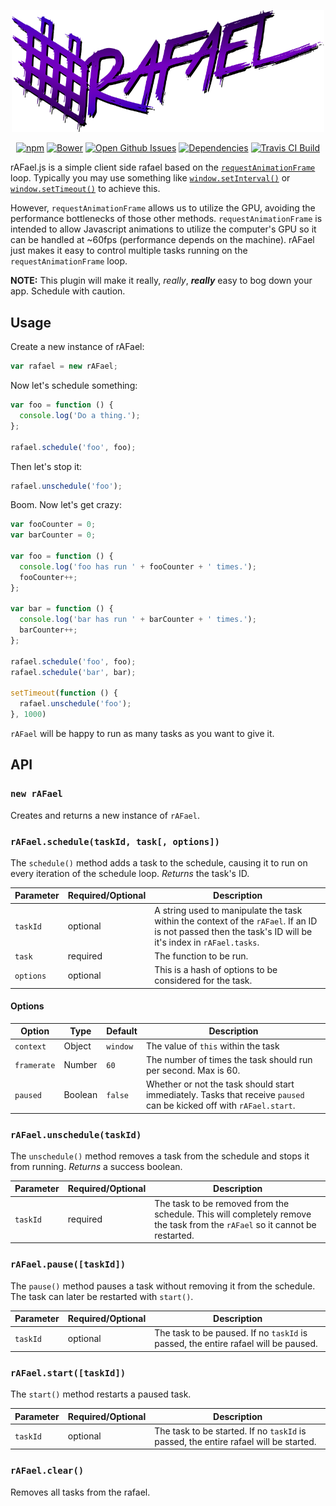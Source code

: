 <p align="center">
  <img alt="rAFael" src="https://github.com/trezy/rafael-logo/raw/master/rafael.png" width="500">
</p>

<p align="center">
<!--  <img alt="Downloads" src="https://img.shields.io/npm/dt/rafael.svg?style=flat-square">-->
  <a href="https://www.npmjs.com/package/rafael"><img alt="npm" src="https://img.shields.io/npm/v/rafael.svg?style=flat-square"></a>
  <a href="http://bower.io/search/?q=rafael"><img alt="Bower" src="https://img.shields.io/bower/v/rafael.svg?style=flat-square"></a>
  <a href="https://github.com/trezy/rafael/issues"><img alt="Open Github Issues" src="https://img.shields.io/github/issues/trezy/rafael.svg?style=flat-square"></a>
  <a href="https://david-dm.org/trezy/rafael#info=devDependencies"><img alt="Dependencies" src="https://img.shields.io/david/dev/trezy/rafael.svg?style=flat-square"></a>
  <a href="https://travis-ci.org/trezy/rafael"><img alt="Travis CI Build" src="https://img.shields.io/travis/trezy/rafael.svg?style=flat-square"></a>
</p>

rAFael.js is a simple client side rafael based on the [`requestAnimationFrame`](https://developer.mozilla.org/en-US/docs/Web/API/window/requestAnimationFrame) loop. Typically you may use something like [`window.setInterval()`](https://developer.mozilla.org/en-US/docs/Web/API/WindowTimers/setInterval) or [`window.setTimeout()`](https://developer.mozilla.org/en-US/docs/Web/API/WindowTimers/setTimeout) to achieve this.

However, `requestAnimationFrame` allows us to utilize the GPU, avoiding the performance bottlenecks of those other methods. `requestAnimationFrame` is intended to allow Javascript animations to utilize the computer's GPU so it can be handled at ~60fps (performance depends on the machine). rAFael just makes it easy to control multiple tasks running on the `requestAnimationFrame` loop.

**NOTE:** This plugin will make it really, *really*, ***really*** easy to bog down your app. Schedule with caution.

## Usage

Create a new instance of rAFael:

```javascript
var rafael = new rAFael;
```

Now let's schedule something:

```javascript
var foo = function () {
  console.log('Do a thing.');
};

rafael.schedule('foo', foo);
```

Then let's stop it:

```javascript
rafael.unschedule('foo');
```

Boom. Now let's get crazy:
```javascript
var fooCounter = 0;
var barCounter = 0;

var foo = function () {
  console.log('foo has run ' + fooCounter + ' times.');
  fooCounter++;
};

var bar = function () {
  console.log('bar has run ' + barCounter + ' times.');
  barCounter++;
};

rafael.schedule('foo', foo);
rafael.schedule('bar', bar);

setTimeout(function () {
  rafael.unschedule('foo');
}, 1000)
```

`rAFael` will be happy to run as many tasks as you want to give it.

## API

### `new rAFael`

Creates and returns a new instance of `rAFael`.

### `rAFael.schedule(taskId, task[, options])`

The `schedule()` method adds a task to the schedule, causing it to run on every iteration of the schedule loop. *Returns* the task's ID.

| Parameter | Required/Optional | Description |
|---|---|---|
| `taskId` | optional | A string used to manipulate the task within the context of the `rAFael`. If an ID is not passed then the task's ID will be it's index in `rAFael.tasks`. |
| `task` | required | The function to be run. |
| `options` | optional | This is a hash of options to be considered for the task. |

#### Options

| Option | Type | Default | Description |
|---|---|---|---|
| `context` | Object | `window` | The value of `this` within the task |
| `framerate` | Number | `60` | The number of times the task should run per second. Max is 60. |
| `paused` | Boolean | `false` | Whether or not the task should start immediately. Tasks that receive `paused` can be kicked off with `rAFael.start`. |

### `rAFael.unschedule(taskId)`

The `unschedule()` method removes a task from the schedule and stops it from running. *Returns* a success boolean.

| Parameter | Required/Optional | Description |
|---|---|---|
| `taskId` | required | The task to be removed from the schedule. This will completely remove the task from the `rAFael` so it cannot be restarted. |

### `rAFael.pause([taskId])`

The `pause()` method pauses a task without removing it from the schedule. The task can later be restarted with `start()`.

| Parameter | Required/Optional | Description |
|---|---|---|
| `taskId` | optional | The task to be paused. If no `taskId` is passed, the entire rafael will be paused. |

### `rAFael.start([taskId])`

The `start()` method restarts a paused task.

| Parameter | Required/Optional | Description |
|---|---|---|
| `taskId` | optional | The task to be started. If no `taskId` is passed, the entire rafael will be started. |

### `rAFael.clear()`

Removes all tasks from the rafael.
